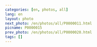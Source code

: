 ```yaml
---
categories: [en, photos, all]
lang: en
layout: photo
next_photo: /en/photos/all/P0000011.html
picname: P0000015
prev_photo: /en/photos/all/P0000020.html
tags: []
---
```

